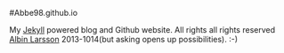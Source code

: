 #Abbe98.github.io

My [Jekyll][1] powered blog and Github website. All rights all rights reserved [Albin Larsson][2] 2013-1014(but asking opens up possibilities). :-)

[1]: http://jekyllrb.com
[2]: http://abbe98.github.io